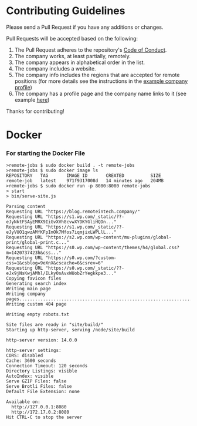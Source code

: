 # Contributing Guidelines

Please send a Pull Request if you have any additions or changes.

Pull Requests will be accepted based on the following:

1. The Pull Request adheres to the repository's [Code of Conduct](https://github.com/remoteintech/remote-jobs/tree/main/.github/CODE_OF_CONDUCT.md).
1. The company works, at least partially, remotely.
1. The company appears in alphabetical order in the list.
1. The company includes a website.
1. The company info includes the regions that are accepted for remote positions (for more details see the instructions in the [example company profile](/company-profiles/example.md#region))
1. The company has a profile page and the company name links to it (see example [here](/company-profiles/example.md))

Thanks for contributing!

# Docker
### For starting the Docker File

```
>remote-jobs $ sudo docker build . -t remote-jobs
>remote-jobs $ sudo docker image ls
REPOSITORY   TAG       IMAGE ID       CREATED          SIZE
remote-job   latest    971f9317008d   14 minutes ago   204MB
>remote-jobs $ sudo docker run -p 8080:8080 remote-jobs
> start
> bin/serve-site.js

Parsing content
Requesting URL "https://blog.remoteintech.company/"
Requesting URL "https://s1.wp.com/_static/??-eJyNktFSAyEMRX9IiGvXVh8cvwXYDKYGliHQDn..."
Requesting URL "https://s1.wp.com/_static/??-eJyVUO1qwzAMfKFpImOk7Mfos7iqmjixLWPLlL..."
Requesting URL "https://s2.wp.com/wp-content/mu-plugins/global-print/global-print.c..."
Requesting URL "https://s0.wp.com/wp-content/themes/h4/global.css?m=1420737423h&css..."
Requesting URL "https://s0.wp.com/?custom-css=1&csblog=9eXnX&cscache=6&csrev=6"
Requesting URL "https://s0.wp.com/_static/??-eJx9jNsKwjAMhl/ILky0sAvxWUobZrYegkkpe3..."
Copying favicon files
Generating search index
Writing main page
Writing company pages..........................................................................
Writing custom 404 page

Writing empty robots.txt

Site files are ready in "site/build/"
Starting up http-server, serving /node/site/build

http-server version: 14.0.0

http-server settings: 
CORS: disabled
Cache: 3600 seconds
Connection Timeout: 120 seconds
Directory Listings: visible
AutoIndex: visible
Serve GZIP Files: false
Serve Brotli Files: false
Default File Extension: none

Available on:
  http://127.0.0.1:8080
  http://172.17.0.2:8080
Hit CTRL-C to stop the server

```
